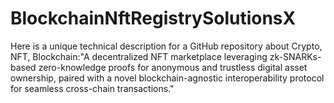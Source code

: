 # BlockchainNftRegistrySolutionsX
Here is a unique technical description for a GitHub repository about Crypto, NFT, Blockchain:"A decentralized NFT marketplace leveraging zk-SNARKs-based zero-knowledge proofs for anonymous and trustless digital asset ownership, paired with a novel blockchain-agnostic interoperability protocol for seamless cross-chain transactions."
